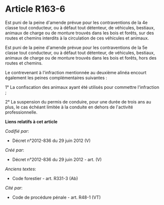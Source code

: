 # Article R163-6

Est puni de la peine d'amende prévue pour les contraventions de la 4e classe tout conducteur, ou à défaut tout détenteur, de
véhicules, bestiaux, animaux de charge ou de monture trouvés dans les bois et forêts, sur des routes et chemins interdits à
la circulation de ces véhicules et animaux.

Est puni de la peine d'amende prévue pour les contraventions de la 5e classe tout conducteur, ou à défaut tout détenteur, de
véhicules, bestiaux, animaux de charge ou de monture trouvés dans les bois et forêts, hors des routes et chemins.

Le contrevenant à l'infraction mentionnée au deuxième alinéa encourt également les peines complémentaires suivantes :

1° La confiscation des animaux ayant été utilisés pour commettre l'infraction ;

2° La suspension du permis de conduire, pour une durée de trois ans au plus, le cas échéant limitée à la conduite en dehors
de l'activité professionnelle.

**Liens relatifs à cet article**

_Codifié par_:

  - Décret n°2012-836 du 29 juin 2012 (V)

_Créé par_:

  - Décret n°2012-836 du 29 juin 2012 - art. (V)

_Anciens textes_:

  - Code forestier - art. R331-3 (Ab)

_Cité par_:

  - Code de procédure pénale - art. R48-1 (VT)
